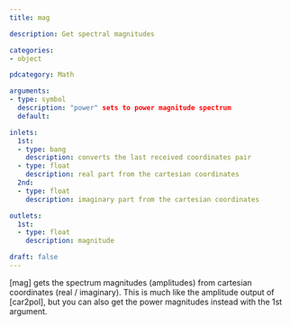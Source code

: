 ```yaml
---
title: mag

description: Get spectral magnitudes

categories:
- object

pdcategory: Math

arguments:
- type: symbol
  description: "power" sets to power magnitude spectrum
  default:

inlets:
  1st:
  - type: bang 
    description: converts the last received coordinates pair
  - type: float
    description: real part from the cartesian coordinates
  2nd:
  - type: float
    description: imaginary part from the cartesian coordinates

outlets:
  1st:
  - type: float
    description: magnitude

draft: false
---
```


[mag] gets the spectrum magnitudes (amplitudes) from cartesian coordinates (real / imaginary). This is much like the amplitude output of [car2pol], but you can also get the power magnitudes instead with the 1st argument.
